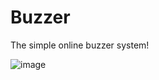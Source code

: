 # Buzzer
The simple online buzzer system!

![image](https://user-images.githubusercontent.com/51246025/137347417-e79b9ae7-8f39-453d-9385-751e627e1198.png)

